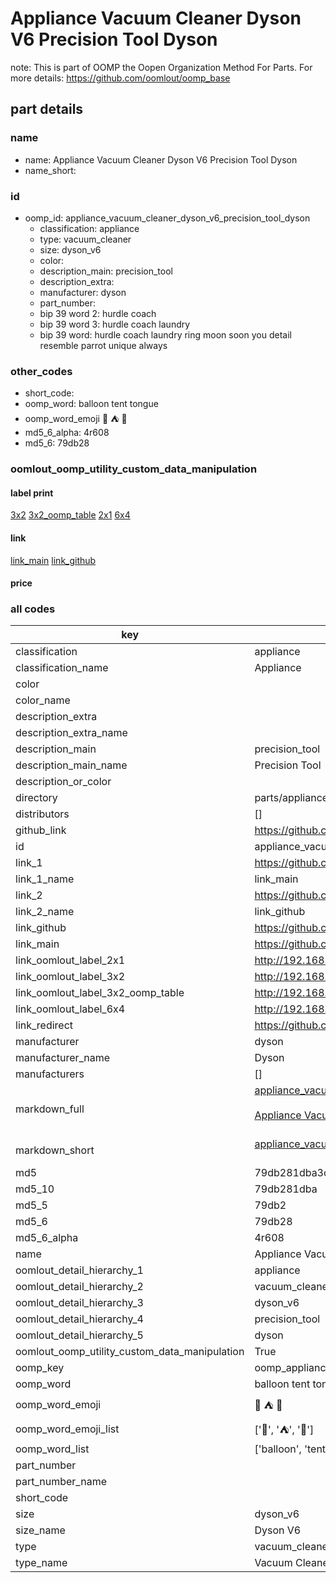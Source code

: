 # Appliance Vacuum Cleaner Dyson V6 Precision Tool Dyson  

note: This is part of OOMP the Oopen Organization Method For Parts. For more details: https://github.com/oomlout/oomp_base

##  part details
  







### name
* name: Appliance Vacuum Cleaner Dyson V6 Precision Tool Dyson
* name_short: 
### id
* oomp_id: appliance_vacuum_cleaner_dyson_v6_precision_tool_dyson
  * classification: appliance
  * type: vacuum_cleaner
  * size: dyson_v6
  * color: 
  * description_main: precision_tool
  * description_extra: 
  * manufacturer: dyson
  * part_number: 
  * bip 39 word 2: hurdle coach
  * bip 39 word 3: hurdle coach laundry
  * bip 39 word: hurdle coach laundry ring moon soon you detail resemble parrot unique always

### other_codes
* short_code: 
* oomp_word: balloon tent tongue
* oomp_word_emoji :balloon: :tent: :tongue:
* md5_6_alpha: 4r608
* md5_6: 79db28






### oomlout_oomp_utility_custom_data_manipulation
#### label print
[3x2](http://192.168.1.245:1112/?label=oomp%204r608)
[3x2_oomp_table](http://192.168.1.108:1112/?label=oomp%204r608)
[2x1](http://192.168.1.242:1112/?label=oomp%204r608)
[6x4](http://192.168.1.55:1112/?label=oomp%204r608)    

#### link

[link_main](https://github.com/oomlout/oomlout_oomp_version_1_messy/tree/main/parts/appliance_vacuum_cleaner_dyson_v6_precision_tool_dyson) [link_github](https://github.com/oomlout/oomlout_oomp_version_1_messy/tree/main/parts/appliance_vacuum_cleaner_dyson_v6_precision_tool_dyson)                             

#### price







### all codes 
| key | value |  
| --- | --- |  
| classification | appliance |  
| classification_name | Appliance |  
| color |  |  
| color_name |  |  
| description_extra |  |  
| description_extra_name |  |  
| description_main | precision_tool |  
| description_main_name | Precision Tool |  
| description_or_color |   |  
| directory | parts/appliance_vacuum_cleaner_dyson_v6_precision_tool_dyson |  
| distributors | [] |  
| github_link | https://github.com/oomlout/oomlout_oomp_part_src/tree/main/parts/appliance_vacuum_cleaner_dyson_v6_precision_tool_dyson |  
| id | appliance_vacuum_cleaner_dyson_v6_precision_tool_dyson |  
| link_1 | https://github.com/oomlout/oomlout_oomp_version_1_messy/tree/main/parts/appliance_vacuum_cleaner_dyson_v6_precision_tool_dyson |  
| link_1_name | link_main |  
| link_2 | https://github.com/oomlout/oomlout_oomp_version_1_messy/tree/main/parts/appliance_vacuum_cleaner_dyson_v6_precision_tool_dyson |  
| link_2_name | link_github |  
| link_github | https://github.com/oomlout/oomlout_oomp_version_1_messy/tree/main/parts/appliance_vacuum_cleaner_dyson_v6_precision_tool_dyson |  
| link_main | https://github.com/oomlout/oomlout_oomp_version_1_messy/tree/main/parts/appliance_vacuum_cleaner_dyson_v6_precision_tool_dyson |  
| link_oomlout_label_2x1 | http://192.168.1.242:1112/?label=oomp%204r608 |  
| link_oomlout_label_3x2 | http://192.168.1.245:1112/?label=oomp%204r608 |  
| link_oomlout_label_3x2_oomp_table | http://192.168.1.108:1112/?label=oomp%204r608 |  
| link_oomlout_label_6x4 | http://192.168.1.55:1112/?label=oomp%204r608 |  
| link_redirect | https://github.com/oomlout/oomlout_oomp_version_1_messy/tree/main/parts/appliance_vacuum_cleaner_dyson_v6_precision_tool_dyson |  
| manufacturer | dyson |  
| manufacturer_name | Dyson |  
| manufacturers | [] |  
| markdown_full | [appliance_vacuum_cleaner_dyson_v6_precision_tool_dyson](none)<br>[](none)<br>[Appliance Vacuum Cleaner Dyson V6 Precision Tool Dyson](none)<br><br> |  
| markdown_short | [appliance_vacuum_cleaner_dyson_v6_precision_tool_dyson](none)<br><br> |  
| md5 | 79db281dba3c5fe73d47cba0fb4b2b7c |  
| md5_10 | 79db281dba |  
| md5_5 | 79db2 |  
| md5_6 | 79db28 |  
| md5_6_alpha | 4r608 |  
| name | Appliance Vacuum Cleaner Dyson V6 Precision Tool Dyson |  
| oomlout_detail_hierarchy_1 | appliance |  
| oomlout_detail_hierarchy_2 | vacuum_cleaner |  
| oomlout_detail_hierarchy_3 | dyson_v6 |  
| oomlout_detail_hierarchy_4 | precision_tool |  
| oomlout_detail_hierarchy_5 | dyson |  
| oomlout_oomp_utility_custom_data_manipulation | True |  
| oomp_key | oomp_appliance_vacuum_cleaner_dyson_v6_precision_tool_dyson |  
| oomp_word | balloon tent tongue |  
| oomp_word_emoji | :balloon: :tent: :tongue: |  
| oomp_word_emoji_list | [':balloon:', ':tent:', ':tongue:'] |  
| oomp_word_list | ['balloon', 'tent', 'tongue'] |  
| part_number |  |  
| part_number_name |  |  
| short_code |  |  
| size | dyson_v6 |  
| size_name | Dyson V6 |  
| type | vacuum_cleaner |  
| type_name | Vacuum Cleaner |  
